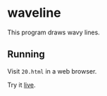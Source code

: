 waveline
========

This program draws wavy lines.

Running
-------

Visit `20.html` in a web browser.

Try it [live][1].

[1]: https://rawgit.com/mastensg/52/master/20/20.html
